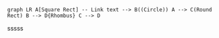 
```mermaid
graph LR A[Square Rect] -- Link text --> B((Circle)) A --> C(Round Rect) B --> D{Rhombus} C --> D
```
sssss
<!--stackedit_data:
eyJoaXN0b3J5IjpbLTExMzYzMzY1NTYsNDcyNTk4OTMwXX0=
-->
